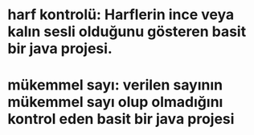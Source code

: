 # harf kontrolü:  Harflerin ince veya kalın sesli olduğunu gösteren basit bir java projesi.
# mükemmel sayı: verilen sayının mükemmel sayı olup olmadığını kontrol eden basit bir java projesi
